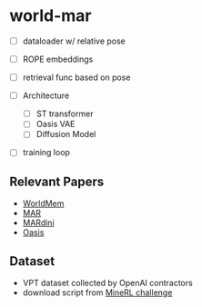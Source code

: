 # world-mar

- [ ] dataloader w/ relative pose
- [ ] ROPE embeddings
- [ ] retrieval func based on pose
- [ ] Architecture
    - [ ] ST transformer
    - [ ] Oasis VAE
    - [ ] Diffusion Model
- [ ] training loop


## Relevant Papers
- [WorldMem](https://www.arxiv.org/pdf/2504.12369)
- [MAR](https://arxiv.org/pdf/2406.11838)
- [MARdini](https://arxiv.org/pdf/2410.20280)
- [Oasis](https://oasis-model.github.io/)


## Dataset
- VPT dataset collected by OpenAI contractors
- download script from [MineRL challenge](https://github.com/minerllabs/basalt-2022-behavioural-cloning-baseline)
